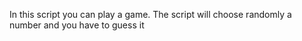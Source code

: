 In this script you can play a game. The script will choose randomly a number and you have to guess it
